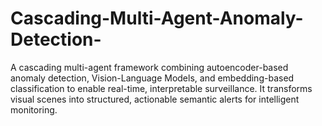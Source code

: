 # Cascading-Multi-Agent-Anomaly-Detection-
A cascading multi-agent framework combining autoencoder-based anomaly detection, Vision-Language Models, and embedding-based classification to enable real-time, interpretable surveillance. It transforms visual scenes into structured, actionable semantic alerts for intelligent monitoring.
